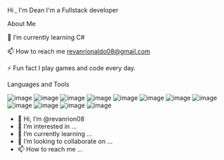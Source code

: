 Hi , I'm Dean I'm a Fullstack developer

About Me

🌱 I’m currently learning C#

📫 How to reach me revanrionaldo08@gmail.com

⚡ Fun fact I play games and code every day.

Languages and Tools


![image](https://user-images.githubusercontent.com/91299304/199376036-67e536d9-b18d-45b4-b320-1d7f61491b05.png)
![image](https://user-images.githubusercontent.com/91299304/199376154-113dd7f0-9363-4e35-982f-e76d15f9551f.png)
![image](https://user-images.githubusercontent.com/91299304/199376174-382cc2d7-6cd1-4be5-8225-f1d56878ba58.png)
![image](https://user-images.githubusercontent.com/91299304/199376193-5f053daa-3bdb-4521-9f6a-3f4759c69748.png)
![image](https://user-images.githubusercontent.com/91299304/199376712-98d02375-30a5-4862-8cc6-4cb4acddd328.png)
![image](https://user-images.githubusercontent.com/91299304/199376810-88835e04-ae28-422a-bbe1-0e4dc859a115.png)
![image](https://user-images.githubusercontent.com/91299304/199376858-e772dc05-cea2-4000-891b-71ade4f355b3.png)
![image](https://user-images.githubusercontent.com/91299304/199376889-22caa44c-8f09-4d08-85f7-69dc5b43b737.png)
![image](https://user-images.githubusercontent.com/91299304/199377020-d43edec7-798e-4aa8-961b-630104d676cb.png)
![image](https://user-images.githubusercontent.com/91299304/199377075-f4653153-ccd4-49d8-8e53-d2754ff9fc44.png)
![image](https://user-images.githubusercontent.com/91299304/199377101-9faba96d-c738-4941-8ece-0a6b1a17b3e7.png)
![image](https://user-images.githubusercontent.com/91299304/199377120-2c137430-6d1a-4bd3-97d2-d96318bbae21.png)


- 👋 Hi, I’m @revanrion08
- 👀 I’m interested in ...
- 🌱 I’m currently learning ...
- 💞️ I’m looking to collaborate on ...
- 📫 How to reach me ...

<!---
revanrion08/revanrion08 is a ✨ special ✨ repository because its `README.md` (this file) appears on your GitHub profile.
You can click the Preview link to take a look at your changes.
--->
